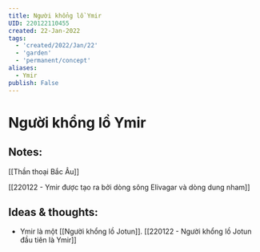 ```yaml
---
title: Người khổng lồ Ymir
UID: 220122110455
created: 22-Jan-2022
tags:
  - 'created/2022/Jan/22'
  - 'garden'
  - 'permanent/concept'
aliases:
  - Ymir
publish: False
---
```

# Người khổng lồ Ymir

## Notes:
[[Thần thoại Bắc Âu]]

[[220122 - Ymir được tạo ra bởi dòng sông Elivagar và dòng dung nham]]

## Ideas & thoughts:
- Ymir là một  [[Người khổng lồ Jotun]]. [[220122 - Người khổng lồ Jotun đầu tiên là Ymir]]

